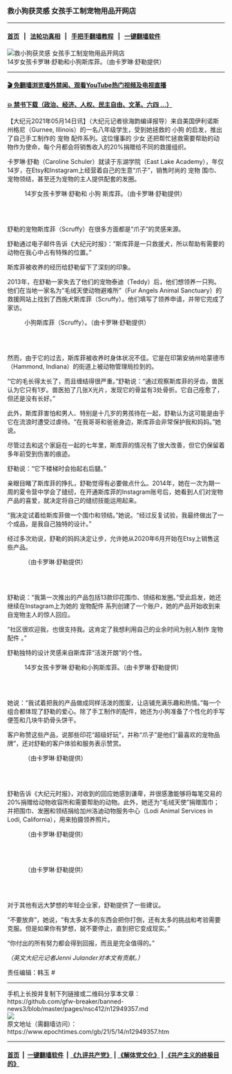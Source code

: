 ### 救小狗获灵感 女孩手工制宠物用品开网店
------------------------

#### [首页](https://github.com/gfw-breaker/banned-news3/blob/master/README.md) &nbsp;&nbsp;|&nbsp;&nbsp; [法轮功真相](https://github.com/begood0513/basic/blob/master/README.md)  &nbsp;&nbsp;|&nbsp;&nbsp; [手把手翻墙教程](https://github.com/gfw-breaker/guides/wiki)  &nbsp;&nbsp;|&nbsp;&nbsp; [一键翻墙软件](https://github.com/gfw-breaker/nogfw/blob/master/README.md)  



<div><img alt="救小狗获灵感 女孩手工制宠物用品开网店" class="attachment-djy_600_400 size-djy_600_400 wp-post-image" src="https://i.epochtimes.com/assets/uploads/2021/05/id12949369-dog-and-girl-1200x720-600x400.jpg"/>
<div class="caption">
 14岁女孩卡罗琳‧舒勒和小狗斯库菲。（由卡罗琳‧舒勒提供）
</div></div><hr/>

#### [ 🎬  免翻墙浏览墙外禁闻、观看YouTube热门视频及电视直播](https://github.com/gfw-breaker/HelloWorld)

#### [ 💥  禁书下载（政治、经济、人权、民主自由、文革、六四 ...）](https://github.com/gfw-breaker/books/blob/master/README.md)

<div><p>
 【大纪元2021年05月14日讯】（大纪元记者徐海韵编译报导）来自美国伊利诺斯州格尼（Gurnee, Illinois）的一名八年级学生，受到她拯救的
 <ok href="https://www.epochtimes.com/gb/tag/%E5%B0%8F%E7%8B%97.html">
  小狗
 </ok>
 的启发，推出了自己手工制作的
 <ok href="https://www.epochtimes.com/gb/tag/%E5%AE%A0%E7%89%A9.html">
  宠物
 </ok>
 配件系列。这位懂事的
 <ok href="https://www.epochtimes.com/gb/tag/%E5%B0%91%E5%A5%B3.html">
  少女
 </ok>
 还把帮忙拯救需要帮助的动物作为使命，每个月都会将销售收入的20%捐赠给不同的救援组织。
</p>
<p>
 卡罗琳‧舒勒（Caroline Schuler）就读于东湖学院（East Lake Academy），年仅14岁，在Etsy和Instagram上经营着自己的生意“爪子”，销售时尚的
 <ok href="https://www.epochtimes.com/gb/tag/%E5%AE%A0%E7%89%A9.html">
  宠物
 </ok>
 围巾、宠物领结，甚至还为宠物的主人提供配套的发圈。
</p>
<figure aria-describedby="caption-attachment-12949371" class="wp-caption aligncenter" id="attachment_12949371" style="width: 450px">
 <ok href="https://i.epochtimes.com/assets/uploads/2021/05/id12949371-ET-Caroline-Schuler-handmade-pet-accessories-4.jpg" target="_blank">
  <img alt="" class="wp-image-12949371" src="https://i.epochtimes.com/assets/uploads/2021/05/id12949371-ET-Caroline-Schuler-handmade-pet-accessories-4-600x817.jpg"/>
 </ok>
 <br/><figcaption class="wp-caption-text" id="caption-attachment-12949371">
  14岁女孩卡罗琳‧舒勒和
  <ok href="https://www.epochtimes.com/gb/tag/%E5%B0%8F%E7%8B%97.html">
   小狗
  </ok>
  斯库菲。（由卡罗琳‧舒勒提供）
 </figcaption><br/>
</figure><br/>
<p>
 舒勒的宠物斯库菲（Scruffy）在很多方面都是“爪子”的灵感来源。
</p>
<p>
 舒勒通过电子邮件告诉《大纪元时报》：“斯库菲是一只救援犬，所以帮助有需要的动物在我心中占有特殊的位置。”
</p>
<p>
 斯库菲被收养的经历给舒勒留下了深刻的印象。
</p>
<p>
 2013年，在舒勒一家失去了他们的宠物泰迪（Teddy）后，他们想领养一只狗。他们在当地一家名为“毛绒天使动物避难所”（Fur Angels Animal Sanctuary）的救援网站上找到了西施犬斯库菲（Scruffy）。他们填写了领养申请，并带它完成了家访。
</p>
<figure aria-describedby="caption-attachment-12949375" class="wp-caption aligncenter" id="attachment_12949375" style="width: 450px">
 <ok href="https://i.epochtimes.com/assets/uploads/2021/05/id12949375-ET-Caroline-Schuler-handmade-pet-accessories-2.jpg" target="_blank">
  <img alt="" class="wp-image-12949375" src="https://i.epochtimes.com/assets/uploads/2021/05/id12949375-ET-Caroline-Schuler-handmade-pet-accessories-2-600x800.jpg"/>
 </ok>
 <br/><figcaption class="wp-caption-text" id="caption-attachment-12949375">
  小狗斯库菲（Scruffy）。（由卡罗琳‧舒勒提供）
 </figcaption><br/>
</figure><br/>
<p>
 然而，由于它的过去，斯库菲被收养时身体状况不佳。它是在印第安纳州哈蒙德市（Hammond, Indiana）的街道上被动物管理局捡到的。
</p>
<p>
 “它的毛长得太长了，而且缠结得很严重。”舒勒说：“通过观察斯库菲的牙齿，兽医认为它只有1岁。兽医拍了几张X光片，发现它的骨盆有3处骨折。它自己痊愈了，但还是没有长好。”
</p>
<p>
 此外，斯库菲害怕和男人、特别是十几岁的男孩待在一起，舒勒认为这可能是由于它在流浪时遭受过虐待。“在我哥哥和爸爸身边，斯库菲会非常保护我和妈妈。”她说。
</p>
<p>
 尽管过去和这个家庭在一起的七年里，斯库菲的情况有了很大改善，但它仍保留着多年前受到伤害的痕迹。
</p>
<p>
 舒勒说：“它下楼梯时会抬起右后腿。”
</p>
<p>
 亲眼目睹了斯库菲的挣扎，舒勒觉得有必要做点什么。2014年，她在一次为期一周的夏令营中学会了缝纫，在开通斯库菲的Instagram账号后，她看到人们对宠物产品的喜爱，就决定将自己的缝纫技能运用起来。
</p>
<p>
 “我决定试着给斯库菲做一个围巾和领结。”她说。“经过反复试验，我最终做出了一个成品，是我自己独特的设计。”
</p>
<p>
 经过多次劝说，舒勒的妈妈决定让步，允许她从2020年6月开始在Etsy上销售这些产品。
</p>
<figure aria-describedby="caption-attachment-12949381" class="wp-caption aligncenter" id="attachment_12949381" style="width: 451px">
 <ok href="https://i.epochtimes.com/assets/uploads/2021/05/id12949381-ET-Caroline-Schuler-handmade-pet-accessories-1.jpg" target="_blank">
  <img alt="" class="wp-image-12949381" src="https://i.epochtimes.com/assets/uploads/2021/05/id12949381-ET-Caroline-Schuler-handmade-pet-accessories-1-600x800.jpg"/>
 </ok>
 <br/><figcaption class="wp-caption-text" id="caption-attachment-12949381">
  （由卡罗琳‧舒勒提供）
 </figcaption><br/>
</figure><br/>
<p>
 舒勒说：“我第一次推出的产品包括13款印花围巾、领结和发圈。”受此启发，她还继续在Instagram上为她的
 <ok href="https://www.epochtimes.com/gb/tag/%E5%AE%A0%E7%89%A9%E9%85%8D%E4%BB%B6.html">
  宠物配件
 </ok>
 系列创建了一个账户，她的产品开始收到来自宠物主人的惊人回应。
</p>
<p>
 “社区很欢迎我，也很支持我。这肯定了我想利用自己的业余时间为别人制作
 <ok href="https://www.epochtimes.com/gb/tag/%E5%AE%A0%E7%89%A9%E9%85%8D%E4%BB%B6.html">
  宠物配件
 </ok>
 。”
</p>
<p>
 舒勒独特的设计灵感来自斯库菲“活泼开朗”的个性。
</p>
<figure aria-describedby="caption-attachment-12949386" class="wp-caption aligncenter" id="attachment_12949386" style="width: 450px">
 <ok href="https://i.epochtimes.com/assets/uploads/2021/05/id12949386-ET-Caroline-Schuler-handmade-pet-accessories-5.jpg" target="_blank">
  <img alt="" class="wp-image-12949386" src="https://i.epochtimes.com/assets/uploads/2021/05/id12949386-ET-Caroline-Schuler-handmade-pet-accessories-5-600x979.jpg"/>
 </ok>
 <br/><figcaption class="wp-caption-text" id="caption-attachment-12949386">
  14岁女孩卡罗琳‧舒勒和小狗斯库菲。（由卡罗琳‧舒勒提供）
 </figcaption><br/>
</figure><br/>
<p>
 她说：“我试着把我的产品做成同样活泼的图案，让店铺充满乐趣和热情。”每一个组合都体现了舒勒的爱心。除了手工制作的配件，她还为小狗准备了个性化的手写便签和几块牛奶骨头饼干。
</p>
<p>
 客户称赞这些产品，说那些印花“超级好玩”，并称“爪子”是他们“最喜欢的宠物品牌”，还对舒勒的客户体验和服务表示赞赏。
</p>
<figure aria-describedby="caption-attachment-12949388" class="wp-caption aligncenter" id="attachment_12949388" style="width: 450px">
 <ok href="https://i.epochtimes.com/assets/uploads/2021/05/id12949388-ET-Caroline-Schuler-1.jpeg" target="_blank">
  <img alt="" class="wp-image-12949388" src="https://i.epochtimes.com/assets/uploads/2021/05/id12949388-ET-Caroline-Schuler-1-600x600.jpeg"/>
 </ok>
 <br/><figcaption class="wp-caption-text" id="caption-attachment-12949388">
  （由卡罗琳‧舒勒提供）
 </figcaption><br/>
</figure><br/>
<p>
 舒勒告诉《大纪元时报》，对收到的回应她感到谦卑，并很感激能够将每笔交易的20%捐赠给动物收容所和需要帮助的动物。此外，她还为“毛绒天使”捐赠围巾；并把围巾、发圈和领结捐给加州洛迪动物服务中心（Lodi Animal Services in Lodi, California），用来拍摄领养照片。
</p>
<figure aria-describedby="caption-attachment-12949389" class="wp-caption aligncenter" id="attachment_12949389" style="width: 450px">
 <ok href="https://i.epochtimes.com/assets/uploads/2021/05/id12949389-ET-Caroline-Schuler-2.jpeg" target="_blank">
  <img alt="" class="wp-image-12949389" src="https://i.epochtimes.com/assets/uploads/2021/05/id12949389-ET-Caroline-Schuler-2-600x600.jpeg"/>
 </ok>
 <br/><figcaption class="wp-caption-text" id="caption-attachment-12949389">
  （由卡罗琳‧舒勒提供）
 </figcaption><br/>
</figure><br/>
<figure aria-describedby="caption-attachment-12949390" class="wp-caption aligncenter" id="attachment_12949390" style="width: 450px">
 <ok href="https://i.epochtimes.com/assets/uploads/2021/05/id12949390-ET-Caroline-Schuler-3.jpeg" target="_blank">
  <img alt="" class="wp-image-12949390" src="https://i.epochtimes.com/assets/uploads/2021/05/id12949390-ET-Caroline-Schuler-3-600x750.jpeg"/>
 </ok>
 <br/><figcaption class="wp-caption-text" id="caption-attachment-12949390">
  （由卡罗琳‧舒勒提供）
 </figcaption><br/>
</figure><br/>
<p>
 对于其他有远大梦想的年轻企业家，舒勒提供了一些建议。
</p>
<p>
 “不要放弃”，她说，“有太多太多的东西会把你打倒，还有太多的挑战和考验需要克服。但是如果你有梦想，就不要停止，直到把它变成现实。”
</p>
<p>
 “你付出的所有努力都会得到回报，而且是完全值得的。”
</p>
<p>
 <em>
  （英文大纪元记者Jenni Julander对本文有贡献。）
 </em>
</p>
<p>
 责任编辑：韩玉 #
</p>
</div>
<hr/>
手机上长按并复制下列链接或二维码分享本文章：<br/>
https://github.com/gfw-breaker/banned-news3/blob/master/pages/nsc412/n12949357.md <br/>
<a href='https://github.com/gfw-breaker/banned-news3/blob/master/pages/nsc412/n12949357.md'><img src='https://github.com/gfw-breaker/banned-news3/blob/master/pages/nsc412/n12949357.md.png'/></a> <br/>
原文地址（需翻墙访问）：https://www.epochtimes.com/gb/21/5/14/n12949357.htm


------------------------
#### [首页](https://github.com/gfw-breaker/banned-news3/blob/master/README.md) &nbsp;|&nbsp; [一键翻墙软件](https://github.com/gfw-breaker/nogfw/blob/master/README.md) &nbsp;| [《九评共产党》](https://github.com/gfw-breaker/9ping.md/blob/master/README.md#九评之一评共产党是什么) | [《解体党文化》](https://github.com/gfw-breaker/jtdwh.md/blob/master/README.md) | [《共产主义的终极目的》](https://github.com/gfw-breaker/gczydzjmd.md/blob/master/README.md)


<img src='http://gfw-breaker.win/banned-news3/pages/nsc412/n12949357.md' width='0px' height='0px'/>